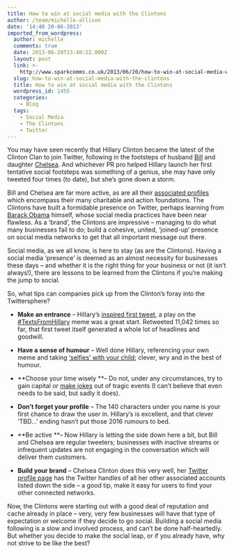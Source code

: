 ```yaml
---
title: How to win at social media with the Clintons
author: /team/michelle-allison
date: '14:40 20-06-2013'
imported_from_wordpress:
  author: michelle
  comments: true
  date: 2013-06-20T13:40:22.000Z
  layout: post
  link: >-
    http://www.sparkcomms.co.uk/2013/06/20/how-to-win-at-social-media-with-the-clintons/
  slug: how-to-win-at-social-media-with-the-clintons
  title: How to win at social media with the Clintons
  wordpress_id: 1455
  categories:
    - Blog
  tags:
    - Social Media
    - The Clintons
    - Twitter
---
```


You may have seen recently that Hillary Clinton became the latest of the Clinton Clan to join Twitter, following in the footsteps of husband [Bill](https://twitter.com/billclinton) and daughter [Chelsea](https://twitter.com/ChelseaClinton). And whichever PR pro helped Hillary launch her first tentative social footsteps was something of a genius, she may have only tweeted four times (to date), but she’s gone down a storm.

Bill and Chelsea are far more active, as are all their [associated profiles](https://twitter.com/ClintonFdn) which encompass their many charitable and action foundations. The Clintons have built a formidable presence on Twitter, perhaps learning from [Barack Obama](https://twitter.com/BarackObama) himself, whose social media practices have been near flawless. As a ‘brand’, the Clintons are impressive – managing to do what many businesses fail to do; build a cohesive, united, ‘joined-up’ presence on social media networks to get that all important message out there.

Social media, as we all know, is here to stay (as are the Clintons). Having a social media ‘presence’ is deemed as an almost necessity for businesses these days – and whether it is the right thing for your business or not (it isn’t always!), there are lessons to be learned from the Clintons if you’re making the jump to social.

So, what tips can companies pick up from the Clinton’s foray into the Twittersphere?




  * **Make an entrance** – Hillary’s [inspired first tweet](https://twitter.com/HillaryClinton/status/344132945122054144), a play on the [#TextsFromHillary](https://twitter.com/search?q=%23textsfromhillary&src=typd) meme was a great start. Retweeted 11,042 times so far, that first tweet itself generated a whole lot of headlines and goodwill.


  * **Have a sense of humour** – Well done Hillary, referencing your own meme and taking [‘selfies’ with your child](https://twitter.com/HillaryClinton/status/345624650186891264); clever, wry and in the best of humour.


  * **Choose your time wisely **– Do not, under any circumstances, try to gain capital or [make jokes](http://www.adweek.com/adfreak/16-humiliating-twitter-brand-fails-one-painfully-hilarious-chart-148170) out of tragic events (I can’t believe that even needs to be said, but sadly it does).


  * **Don’t forget your profile** – The 140 characters under you name is your first chance to draw the user in. Hillary’s is excellent, and that clever ‘TBD…’ ending hasn’t put those 2016 rumours to bed.


  * **Be active **– Now Hillary is letting the side down here a bit, but Bill and Chelsea are regular tweeters; businesses with inactive streams or infrequent updates are not engaging in the conversation which will deliver them customers.


  * **Build your brand** – Chelsea Clinton does this very well, her [Twitter profile page](https://twitter.com/ChelseaClinton) has the Twitter handles of all her other associated accounts listed down the side – a good tip, make it easy for users to find your other connected networks.


Now, the Clintons were starting out with a good deal of reputation and cache already in place – very, very few businesses will have that type of expectation or welcome if they decide to go social. Building a social media following is a slow and involved process, and can’t be done half-heartedly. But whether you decide to make the social leap, or if you already have, why not strive to be like the best?
